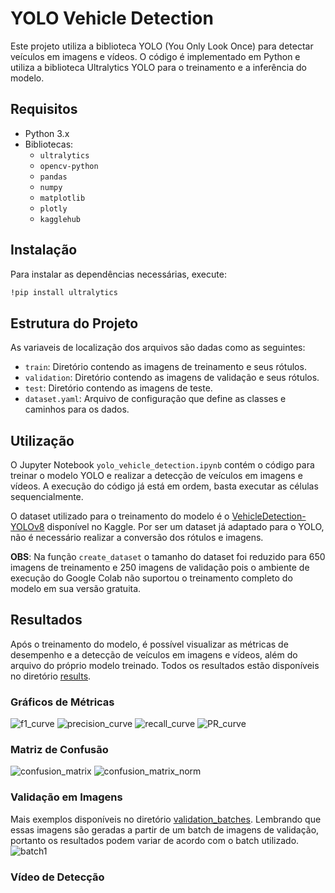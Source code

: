 # YOLO Vehicle Detection

Este projeto utiliza a biblioteca YOLO (You Only Look Once) para detectar veículos em imagens e vídeos. O código é implementado em Python e utiliza a biblioteca Ultralytics YOLO para o treinamento e a inferência do modelo.

## Requisitos

- Python 3.x
- Bibliotecas:
  - `ultralytics`
  - `opencv-python`
  - `pandas`
  - `numpy`
  - `matplotlib`
  - `plotly`
  - `kagglehub`

## Instalação

Para instalar as dependências necessárias, execute:

```bash
!pip install ultralytics
```


## Estrutura do Projeto
As variaveis de localização dos arquivos são dadas como as seguintes:

- `train`: Diretório contendo as imagens de treinamento e seus rótulos.
- `validation`: Diretório contendo as imagens de validação e seus rótulos.
- `test`: Diretório contendo as imagens de teste.
- `dataset.yaml`: Arquivo de configuração que define as classes e caminhos para os dados.

## Utilização
O Jupyter Notebook `yolo_vehicle_detection.ipynb` contém o código para treinar o modelo YOLO e realizar a detecção de veículos em imagens e vídeos. A execução do código já está em ordem, basta executar as células sequencialmente.

O dataset utilizado para o treinamento do modelo é o [VehicleDetection-YOLOv8](https://www.kaggle.com/datasets/alkanerturan/vehicledetection) disponível no Kaggle. Por ser um dataset já adaptado para o YOLO, não é necessário realizar a conversão dos rótulos e imagens.

**OBS**: Na função `create_dataset` o tamanho do dataset foi reduzido para 650 imagens de treinamento e 250 imagens de validação pois o ambiente de execução do Google Colab não suportou o treinamento completo do modelo em sua versão gratuita.

## Resultados
Após o treinamento do modelo, é possível visualizar as métricas de desempenho e a detecção de veículos em imagens e vídeos, além do arquivo do próprio modelo treinado. Todos os resultados estão disponíveis no diretório [results](results).

### Gráficos de Métricas
![f1_curve](results/graphs/F1_curve.png)
![precision_curve](results/graphs/P_curve.png)
![recall_curve](results/graphs/R_curve.png)
![PR_curve](results/graphs/PR_curve.png)

### Matriz de Confusão
![confusion_matrix](results/matrix/confusion_matrix.png)
![confusion_matrix_norm](results/matrix/confusion_matrix_normalized.png)

### Validação em Imagens
Mais exemplos disponíveis no diretório [validation_batches](results/validation_batches). Lembrando que essas imagens são geradas a partir de um batch de imagens de validação, portanto os resultados podem variar de acordo com o batch utilizado.
![batch1](results/validation_batches/val_batch1_pred.jpg)

### Vídeo de Detecção